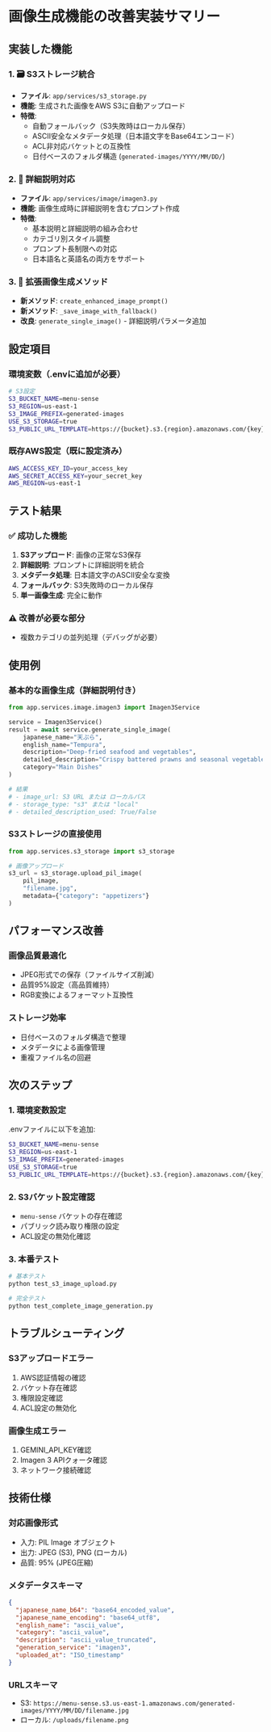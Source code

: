 # 画像生成機能の改善実装サマリー

## 実装した機能

### 1. 🗃️ S3ストレージ統合
- **ファイル**: `app/services/s3_storage.py`
- **機能**: 生成された画像をAWS S3に自動アップロード
- **特徴**:
  - 自動フォールバック（S3失敗時はローカル保存）
  - ASCII安全なメタデータ処理（日本語文字をBase64エンコード）
  - ACL非対応バケットとの互換性
  - 日付ベースのフォルダ構造 (`generated-images/YYYY/MM/DD/`)

### 2. 📝 詳細説明対応
- **ファイル**: `app/services/image/imagen3.py`
- **機能**: 画像生成時に詳細説明を含むプロンプト作成
- **特徴**:
  - 基本説明と詳細説明の組み合わせ
  - カテゴリ別スタイル調整
  - プロンプト長制限への対応
  - 日本語名と英語名の両方をサポート

### 3. 🔄 拡張画像生成メソッド
- **新メソッド**: `create_enhanced_image_prompt()`
- **新メソッド**: `_save_image_with_fallback()`
- **改良**: `generate_single_image()` - 詳細説明パラメータ追加

## 設定項目

### 環境変数（.envに追加が必要）
```bash
# S3設定
S3_BUCKET_NAME=menu-sense
S3_REGION=us-east-1
S3_IMAGE_PREFIX=generated-images
USE_S3_STORAGE=true
S3_PUBLIC_URL_TEMPLATE=https://{bucket}.s3.{region}.amazonaws.com/{key}
```

### 既存AWS設定（既に設定済み）
```bash
AWS_ACCESS_KEY_ID=your_access_key
AWS_SECRET_ACCESS_KEY=your_secret_key
AWS_REGION=us-east-1
```

## テスト結果

### ✅ 成功した機能
1. **S3アップロード**: 画像の正常なS3保存
2. **詳細説明**: プロンプトに詳細説明を統合
3. **メタデータ処理**: 日本語文字のASCII安全な変換
4. **フォールバック**: S3失敗時のローカル保存
5. **単一画像生成**: 完全に動作

### ⚠️ 改善が必要な部分
- 複数カテゴリの並列処理（デバッグが必要）

## 使用例

### 基本的な画像生成（詳細説明付き）
```python
from app.services.image.imagen3 import Imagen3Service

service = Imagen3Service()
result = await service.generate_single_image(
    japanese_name="天ぷら",
    english_name="Tempura",
    description="Deep-fried seafood and vegetables",
    detailed_description="Crispy battered prawns and seasonal vegetables served with tentsuyu sauce",
    category="Main Dishes"
)

# 結果
# - image_url: S3 URL または ローカルパス
# - storage_type: "s3" または "local"
# - detailed_description_used: True/False
```

### S3ストレージの直接使用
```python
from app.services.s3_storage import s3_storage

# 画像アップロード
s3_url = s3_storage.upload_pil_image(
    pil_image, 
    "filename.jpg",
    metadata={"category": "appetizers"}
)
```

## パフォーマンス改善

### 画像品質最適化
- JPEG形式での保存（ファイルサイズ削減）
- 品質95%設定（高品質維持）
- RGB変換によるフォーマット互換性

### ストレージ効率
- 日付ベースのフォルダ構造で整理
- メタデータによる画像管理
- 重複ファイル名の回避

## 次のステップ

### 1. 環境変数設定
.envファイルに以下を追加:
```bash
S3_BUCKET_NAME=menu-sense
S3_REGION=us-east-1
S3_IMAGE_PREFIX=generated-images
USE_S3_STORAGE=true
S3_PUBLIC_URL_TEMPLATE=https://{bucket}.s3.{region}.amazonaws.com/{key}
```

### 2. S3バケット設定確認
- `menu-sense` バケットの存在確認
- パブリック読み取り権限の設定
- ACL設定の無効化確認

### 3. 本番テスト
```bash
# 基本テスト
python test_s3_image_upload.py

# 完全テスト
python test_complete_image_generation.py
```

## トラブルシューティング

### S3アップロードエラー
1. AWS認証情報の確認
2. バケット存在確認
3. 権限設定確認
4. ACL設定の無効化

### 画像生成エラー
1. GEMINI_API_KEY確認
2. Imagen 3 APIクォータ確認
3. ネットワーク接続確認

## 技術仕様

### 対応画像形式
- 入力: PIL Image オブジェクト
- 出力: JPEG (S3), PNG (ローカル)
- 品質: 95% (JPEG圧縮)

### メタデータスキーマ
```json
{
  "japanese_name_b64": "base64_encoded_value",
  "japanese_name_encoding": "base64_utf8",
  "english_name": "ascii_value",
  "category": "ascii_value",
  "description": "ascii_value_truncated",
  "generation_service": "imagen3",
  "uploaded_at": "ISO_timestamp"
}
```

### URLスキーマ
- S3: `https://menu-sense.s3.us-east-1.amazonaws.com/generated-images/YYYY/MM/DD/filename.jpg`
- ローカル: `/uploads/filename.png` 